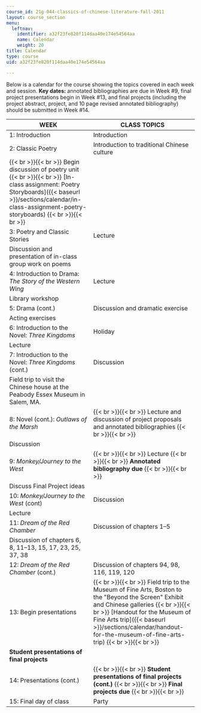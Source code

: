 ```yaml
---
course_id: 21g-044-classics-of-chinese-literature-fall-2011
layout: course_section
menu:
  leftnav:
    identifier: a32f23fe820f114daa40e174e54564aa
    name: Calendar
    weight: 20
title: Calendar
type: course
uid: a32f23fe820f114daa40e174e54564aa

---
```


Below is a calendar for the course showing the topics covered in each week and session. **Key dates:** annotated bibliographies are due in Week #9, final project presentations begin in Week #13, and final projects (including the project abstract, project, and 10 page revised annotated bibliography) should be submitted in Week #14.

| WEEK | CLASS TOPICS |
| --- | --- |
| 1: Introduction | Introduction |
| 2: Classic Poetry | Introduction to traditional Chinese culture |
|  {{< br >}}{{< br >}} Begin discussion of poetry unit {{< br >}}{{< br >}} [In-class assignment: Poetry Storyboards]({{< baseurl >}}/sections/calendar/in-class-assignment-poetry-storyboards) {{< br >}}{{< br >}}  |
| 3: Poetry and Classic Stories | Lecture |
| Discussion and presentation of in-class group work on poems |
| 4: Introduction to Drama: _The Story of the Western Wing_ | Lecture |
| Library workshop |
| 5: Drama (cont.) | Discussion and dramatic exercise |
| Acting exercises |
| 6: Introduction to the Novel: _Three Kingdoms_  | Holiday |
| Lecture |
| 7: Introduction to the Novel: _Three Kingdoms_ (cont.) | Discussion |
| Field trip to visit the Chinese house at the Peabody Essex Museum in Salem, MA. |
| 8: Novel (cont.): _Outlaws of the Marsh_ |  {{< br >}}{{< br >}} Lecture and discussion of project proposals and annotated bibliographies {{< br >}}{{< br >}}  |
| Discussion |
| 9: _Monkey/Journey to the West_ |  {{< br >}}{{< br >}} Lecture {{< br >}}{{< br >}} **Annotated bibliography due** {{< br >}}{{< br >}}  |
| Discuss Final Project ideas |
| 10: _Monkey/Journey to the West_ (cont) | Discussion |
| Lecture |
| 11: _Dream of the Red Chamber_ | Discussion of chapters 1–5 |
| Discussion of chapters 6, 8, 11–13, 15, 17, 23, 25, 37, 38 |
| 12: _Dream of the Red Chamber_ (cont.) | Discussion of chapters 94, 98, 116, 119, 120 |
| 13: Begin presentations |  {{< br >}}{{< br >}} Field trip to the Museum of Fine Arts, Boston to the "Beyond the Screen" Exhibit and Chinese galleries {{< br >}}{{< br >}} [Handout for the Museum of Fine Arts trip]({{< baseurl >}}/sections/calendar/handout-for-the-museum-of-fine-arts-trip) {{< br >}}{{< br >}}  |
| **Student presentations of final projects** |
| 14: Presentations (cont.) |  {{< br >}}{{< br >}} **Student presentations of final projects (cont.)** {{< br >}}{{< br >}} **Final projects due** {{< br >}}{{< br >}}  |
| 15: Final day of class | Party